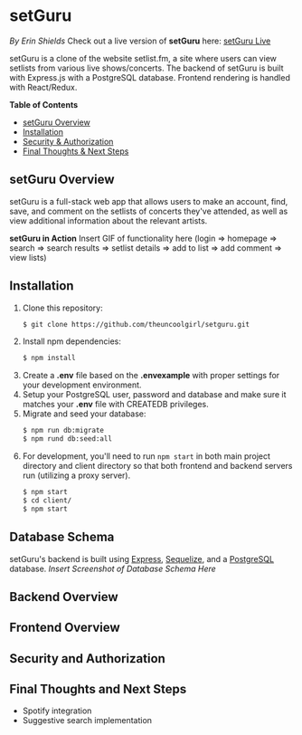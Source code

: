 # setGuru

*By Erin Shields*
Check out a live version of **setGuru** here: [setGuru Live](http://setguru.herokuapp.com)

setGuru is a clone of the website setlist.fm, a site where users can view setlists from various live shows/concerts. The backend of setGuru is built with Express.js with a PostgreSQL database. Frontend rendering is handled with React/Redux.

**Table of Contents**
* [setGuru Overview](#setguru-overview)
* [Installation](#installation)
* [Security & Authorization](#security-and-authorization)
* [Final Thoughts & Next Steps](#final-thoughts-and-next-steps)

## setGuru Overview

setGuru is a full-stack web app that allows users to make an account, find, save, and comment on the setlists of concerts they've attended, as well as view additional information about the relevant artists.

**setGuru in Action**
Insert GIF of functionality here (login => homepage => search => search results => setlist details => add to list => add comment => view lists)

## Installation
1. Clone this repository:
    ```bash
    $ git clone https://github.com/theuncoolgirl/setguru.git
    ```
2. Install npm dependencies:
    ```bash
    $ npm install
    ```
3. Create a **.env** file based on the **.envexample** with proper settings for your development environment.
4. Setup your PostgreSQL user, password and database and make sure it matches your **.env** file with CREATEDB privileges.
5. Migrate and seed your database:
    ```bash
    $ npm run db:migrate
    $ npm rund db:seed:all
    ```
6. For development, you'll need to run `npm start` in both main project directory and client directory so that both frontend and backend servers run (utilizing a proxy server). 
    ```bash
    $ npm start
    $ cd client/
    $ npm start
    ```

## Database Schema
setGuru's backend is built using [Express](https://expressjs.com/), [Sequelize](https://sequelize.org/master/manual/model-querying-basics.html),  and a [PostgreSQL](https://www.postgresql.org/) database.
*Insert Screenshot of Database Schema Here*

## Backend Overview

## Frontend Overview

## Security and Authorization

## Final Thoughts and Next Steps
* Spotify integration
* Suggestive search implementation



